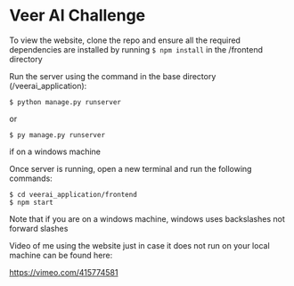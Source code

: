 # Veer AI Challenge

To view the website, clone the repo and ensure all the required dependencies are installed by running ```$ npm install``` in the /frontend directory

Run the server using the command in the base directory (/veerai_application):
```
$ python manage.py runserver
``` 
or
```
$ py manage.py runserver
```
if on a windows machine

Once server is running, open a new terminal and run the following commands:
```
$ cd veerai_application/frontend
$ npm start
```

Note that if you are on a windows machine, windows uses backslashes not forward slashes

Video of me using the website just in case it does not run on your local machine can be found here:

https://vimeo.com/415774581

